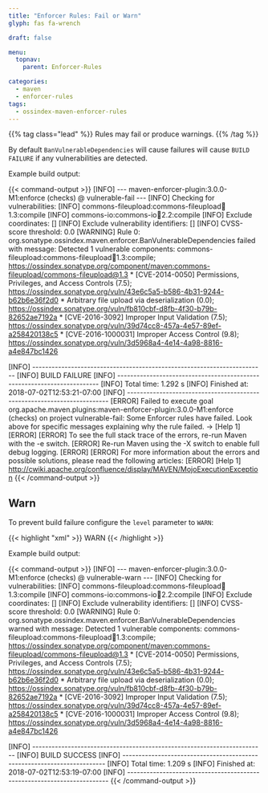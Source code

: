```yaml
---
title: "Enforcer Rules: Fail or Warn"
glyph: fas fa-wrench

draft: false

menu:
  topnav:
    parent: Enforcer-Rules

categories:
  - maven
  - enforcer-rules
tags:
  - ossindex-maven-enforcer-rules
---
```

{{% tag class="lead" %}}
Rules may fail or produce warnings.
{{% /tag %}}

By default `BanVulnerableDependencies` will cause failures will cause `BUILD FAILURE` if any vulnerabilities are detected.

Example build output:

{{< command-output >}}
[INFO] --- maven-enforcer-plugin:3.0.0-M1:enforce (checks) @ vulnerable-fail ---
[INFO] Checking for vulnerabilities:
[INFO]   commons-fileupload:commons-fileupload:jar:1.3:compile
[INFO]   commons-io:commons-io:jar:2.2:compile
[INFO] Exclude coordinates: []
[INFO] Exclude vulnerability identifiers: []
[INFO] CVSS-score threshold: 0.0
[WARNING] Rule 0: org.sonatype.ossindex.maven.enforcer.BanVulnerableDependencies failed with message:
Detected 1 vulnerable components:
  commons-fileupload:commons-fileupload:jar:1.3:compile; https://ossindex.sonatype.org/component/maven:commons-fileupload/commons-fileupload@1.3
    * [CVE-2014-0050]  Permissions, Privileges, and Access Controls (7.5); https://ossindex.sonatype.org/vuln/43e6c5a5-b586-4b31-9244-b62b6e36f2d0
    * Arbitrary file upload via deserialization (0.0); https://ossindex.sonatype.org/vuln/fb810cbf-d8fb-4f30-b79b-82652ae7192a
    * [CVE-2016-3092]  Improper Input Validation (7.5); https://ossindex.sonatype.org/vuln/39d74cc8-457a-4e57-89ef-a258420138c5
    * [CVE-2016-1000031]  Improper Access Control (9.8); https://ossindex.sonatype.org/vuln/3d5968a4-4e14-4a98-8816-a4e847bc1426

[INFO] ------------------------------------------------------------------------
[INFO] BUILD FAILURE
[INFO] ------------------------------------------------------------------------
[INFO] Total time: 1.292 s
[INFO] Finished at: 2018-07-02T12:53:21-07:00
[INFO] ------------------------------------------------------------------------
[ERROR] Failed to execute goal org.apache.maven.plugins:maven-enforcer-plugin:3.0.0-M1:enforce (checks) on project vulnerable-fail: Some Enforcer rules have failed. Look above for specific messages explaining why the rule failed. -> [Help 1]
[ERROR] 
[ERROR] To see the full stack trace of the errors, re-run Maven with the -e switch.
[ERROR] Re-run Maven using the -X switch to enable full debug logging.
[ERROR] 
[ERROR] For more information about the errors and possible solutions, please read the following articles:
[ERROR] [Help 1] http://cwiki.apache.org/confluence/display/MAVEN/MojoExecutionException
{{< /command-output >}}

## Warn

To prevent build failure configure the `level` parameter to `WARN`:

{{< highlight "xml" >}}
<configuration>
  <rules>
    <banVulnerable implementation="org.sonatype.ossindex.maven.enforcer.BanVulnerableDependencies">
      <level>WARN</level>
    </banVulnerable>
  </rules>
</configuration>
{{< /highlight >}}

Example build output:

{{< command-output >}}
[INFO] --- maven-enforcer-plugin:3.0.0-M1:enforce (checks) @ vulnerable-warn ---
[INFO] Checking for vulnerabilities:
[INFO]   commons-fileupload:commons-fileupload:jar:1.3:compile
[INFO]   commons-io:commons-io:jar:2.2:compile
[INFO] Exclude coordinates: []
[INFO] Exclude vulnerability identifiers: []
[INFO] CVSS-score threshold: 0.0
[WARNING] Rule 0: org.sonatype.ossindex.maven.enforcer.BanVulnerableDependencies warned with message:
Detected 1 vulnerable components:
  commons-fileupload:commons-fileupload:jar:1.3:compile; https://ossindex.sonatype.org/component/maven:commons-fileupload/commons-fileupload@1.3
    * [CVE-2014-0050]  Permissions, Privileges, and Access Controls (7.5); https://ossindex.sonatype.org/vuln/43e6c5a5-b586-4b31-9244-b62b6e36f2d0
    * Arbitrary file upload via deserialization (0.0); https://ossindex.sonatype.org/vuln/fb810cbf-d8fb-4f30-b79b-82652ae7192a
    * [CVE-2016-3092]  Improper Input Validation (7.5); https://ossindex.sonatype.org/vuln/39d74cc8-457a-4e57-89ef-a258420138c5
    * [CVE-2016-1000031]  Improper Access Control (9.8); https://ossindex.sonatype.org/vuln/3d5968a4-4e14-4a98-8816-a4e847bc1426

[INFO] ------------------------------------------------------------------------
[INFO] BUILD SUCCESS
[INFO] ------------------------------------------------------------------------
[INFO] Total time: 1.209 s
[INFO] Finished at: 2018-07-02T12:53:19-07:00
[INFO] ------------------------------------------------------------------------
{{< /command-output >}}